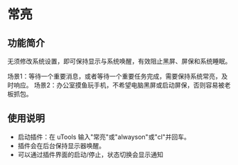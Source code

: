 # 常亮

## 功能简介
无须修改系统设置，即可保持显示与系统唤醒，有效阻止黑屏、屏保和系统睡眠。

场景1：等待一个重要消息，或者等待一个重要任务完成，需要保持系统常亮，及时响应。
场景2：办公室摸鱼玩手机，不希望电脑黑屏或启动屏保，否则容易被老板抓包。

## 使用说明
- 启动插件：在 uTools 输入"常亮"或"alwayson"或"cl"并回车。
- 插件会在后台保持显示器唤醒。
- 可以通过插件界面的启动/停止，状态切换会显示通知
